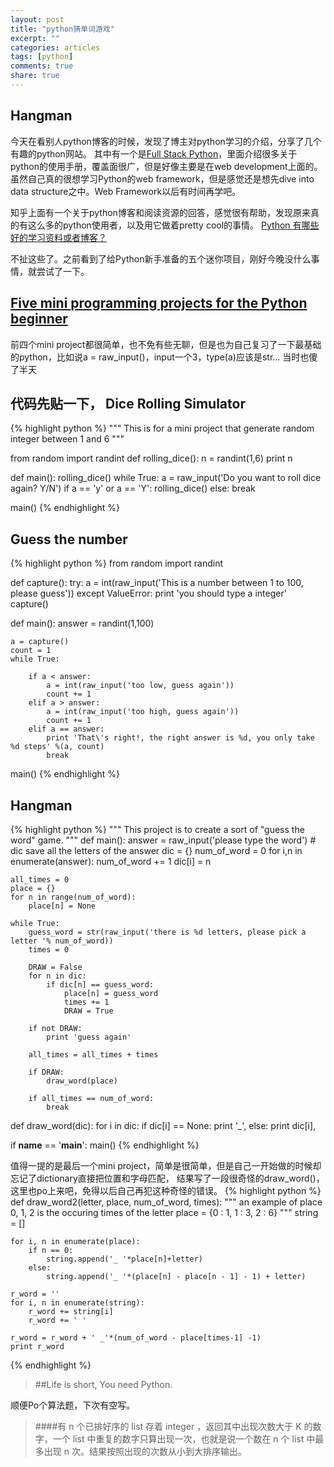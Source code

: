 ```yaml
---
layout: post
title: "python猜单词游戏"
excerpt: ""
categories: articles
tags: [python]
comments: true
share: true
---
```

Hangman
------

今天在看别人python博客的时候，发现了博主对python学习的介绍，分享了几个有趣的python网站。
其中有一个是[Full Stack Python](http://www.fullstackpython.com/)，里面介绍很多关于python的使用手册，覆盖面很广，但是好像主要是在web development上面的。
虽然自己真的很想学习Python的web framework，但是感觉还是想先dive into data structure之中。Web Framework以后有时间再学吧。

知乎上面有一个关于python博客和阅读资源的回答，感觉很有帮助，发现原来真的有这么多的python使用者，以及用它做着pretty cool的事情。
[Python 有哪些好的学习资料或者博客？](http://www.zhihu.com/question/34907211)

不扯这些了。之前看到了给Python新手准备的五个迷你项目，刚好今晚没什么事情，就尝试了一下。

[Five mini programming projects for the Python beginner](https://medium.com/learning-journalism-tech/five-mini-programming-projects-for-the-python-beginner-21492f6ce0f3#.r9qg4me1o)
--------

前四个mini project都很简单，也不免有些无聊，但是也为自己复习了一下最基础的python，比如说a = raw_input()，input一个3，type(a)应该是str...
当时也傻了半天

代码先贴一下，
Dice Rolling Simulator
-------
{% highlight python %}
"""
This is for a mini project that generate random integer between 1 and 6
"""

from random import randint
def rolling_dice():
	n = randint(1,6)
	print n

def main():
	rolling_dice()
	while True:
		a = raw_input('Do you want to roll dice again? Y/N')
		if a == 'y' or a == 'Y':
			rolling_dice()
		else:
			break

main()
{% endhighlight %}

Guess the number
------
{% highlight python %}
from random import randint

def capture():
	try:
		a = int(raw_input('This is a number between 1 to 100, please guess'))
	except ValueError:
		print 'you should type a integer'
		capture()

def main():
	answer = randint(1,100)
	
	a = capture()
	count = 1
	while True:
		
		if a < answer:
			a = int(raw_input('too low, guess again'))
			count += 1
		elif a > answer:
			a = int(raw_input('too high, guess again'))
			count += 1
		elif a == answer:
			print 'That\'s right!, the right answer is %d, you only take %d steps' %(a, count)
			break
	
main()
{% endhighlight %}

Hangman
-----
{% highlight python %}
"""
This project is to create a sort of "guess the word" game.
"""
def main():
	answer = raw_input('please type the word')
	# dic save all the letters of the answer
	dic = {}
	num_of_word = 0
	for i,n in enumerate(answer):
		num_of_word += 1
		dic[i] = n

	all_times = 0
	place = {}
	for n in range(num_of_word):
		place[n] = None

	while True:
		guess_word = str(raw_input('there is %d letters, please pick a letter '% num_of_word))
		times = 0

		DRAW = False
		for n in dic:
			if dic[n] == guess_word:
				place[n] = guess_word
				times += 1
				DRAW = True

		if not DRAW:
			print 'guess again'

		all_times = all_times + times

		if DRAW:		
			draw_word(place)

		if all_times == num_of_word:
			break
			
def draw_word(dic):
	for i in dic:
		if dic[i] == None:
			print '_',
		else:
			print dic[i],

if __name__ == '__main__':
	main()
{% endhighlight %}

值得一提的是最后一个mini project，简单是很简单，但是自己一开始做的时候却忘记了dictionary直接把位置和字母匹配，
结果写了一段很奇怪的draw_word()，这里也po上来吧，免得以后自己再犯这种奇怪的错误。
{% highlight python %}
def draw_word2(letter, place, num_of_word, times):
	"""
	an example of place
	0, 1, 2 is the occuring times of the letter
	place = {0 : 1, 1 : 3, 2 : 6}
	"""
	string = []

	for i, n in enumerate(place):
		if n == 0:
			string.append('_ '*place[n]+letter)
		else:
			string.append('_ '*(place[n] - place[n - 1] - 1) + letter)

	r_word = ''
	for i, n in enumerate(string):
		r_word += string[i]
		r_word += ' '

	r_word = r_word + ' _'*(num_of_word - place[times-1] -1)
	print r_word
{% endhighlight %}

> ##Life is short, You need Python.

顺便Po个算法题，下次有空写。

> ####有 n 个已排好序的 list 存着 integer ，返回其中出现次数大于 K 的数字，一个 list 中重复的数字只算出现一次，也就是说一个数在 n 个 list 中最多出现 n 次。结果按照出现的次数从小到大排序输出。


